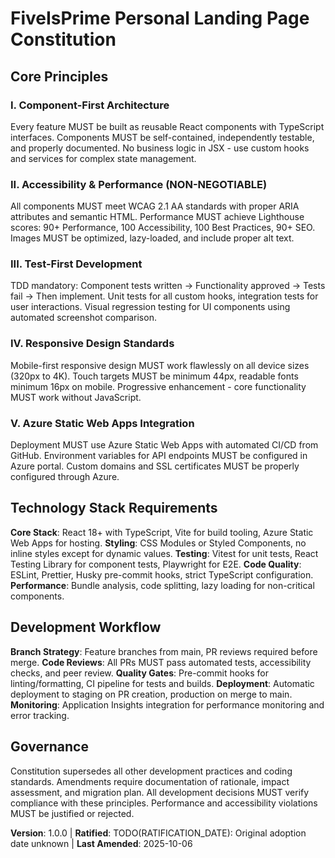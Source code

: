 <!--
Sync Impact Report:
- Version change: [template] → 1.0.0
- Added sections: All principles and governance established
- Templates requiring updates: All templates reviewed ✅
- Follow-up TODOs: RATIFICATION_DATE marked as TODO
-->

# FiveIsPrime Personal Landing Page Constitution

## Core Principles

### I. Component-First Architecture
Every feature MUST be built as reusable React components with TypeScript interfaces.
Components MUST be self-contained, independently testable, and properly documented.
No business logic in JSX - use custom hooks and services for complex state management.

### II. Accessibility & Performance (NON-NEGOTIABLE)
All components MUST meet WCAG 2.1 AA standards with proper ARIA attributes and semantic HTML.
Performance MUST achieve Lighthouse scores: 90+ Performance, 100 Accessibility, 100 Best Practices, 90+ SEO.
Images MUST be optimized, lazy-loaded, and include proper alt text.

### III. Test-First Development
TDD mandatory: Component tests written → Functionality approved → Tests fail → Then implement.
Unit tests for all custom hooks, integration tests for user interactions.
Visual regression testing for UI components using automated screenshot comparison.

### IV. Responsive Design Standards
Mobile-first responsive design MUST work flawlessly on all device sizes (320px to 4K).
Touch targets MUST be minimum 44px, readable fonts minimum 16px on mobile.
Progressive enhancement - core functionality MUST work without JavaScript.

### V. Azure Static Web Apps Integration
Deployment MUST use Azure Static Web Apps with automated CI/CD from GitHub.
Environment variables for API endpoints MUST be configured in Azure portal.
Custom domains and SSL certificates MUST be properly configured through Azure.

## Technology Stack Requirements

**Core Stack**: React 18+ with TypeScript, Vite for build tooling, Azure Static Web Apps for hosting.
**Styling**: CSS Modules or Styled Components, no inline styles except for dynamic values.
**Testing**: Vitest for unit tests, React Testing Library for component tests, Playwright for E2E.
**Code Quality**: ESLint, Prettier, Husky pre-commit hooks, strict TypeScript configuration.
**Performance**: Bundle analysis, code splitting, lazy loading for non-critical components.

## Development Workflow

**Branch Strategy**: Feature branches from main, PR reviews required before merge.
**Code Reviews**: All PRs MUST pass automated tests, accessibility checks, and peer review.
**Quality Gates**: Pre-commit hooks for linting/formatting, CI pipeline for tests and builds.
**Deployment**: Automatic deployment to staging on PR creation, production on merge to main.
**Monitoring**: Application Insights integration for performance monitoring and error tracking.

## Governance

Constitution supersedes all other development practices and coding standards.
Amendments require documentation of rationale, impact assessment, and migration plan.
All development decisions MUST verify compliance with these principles.
Performance and accessibility violations MUST be justified or rejected.

**Version**: 1.0.0 | **Ratified**: TODO(RATIFICATION_DATE): Original adoption date unknown | **Last Amended**: 2025-10-06
